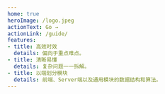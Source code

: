 ```yaml
---
home: true
heroImage: /logo.jpeg
actionText: Go →
actionLink: /guide/
features:
- title: 高效时效
  details: 偏向于重点难点。
- title: 清晰易懂
  details: 复杂问题一一拆解。
- title: 以端划分模块
  details: 前端、Server端以及通用模块的数据结构和算法。
---
```

